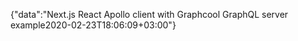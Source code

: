 {"data":"Next.js React Apollo client with Graphcool GraphQL server example2020-02-23T18:06:09+03:00"}
